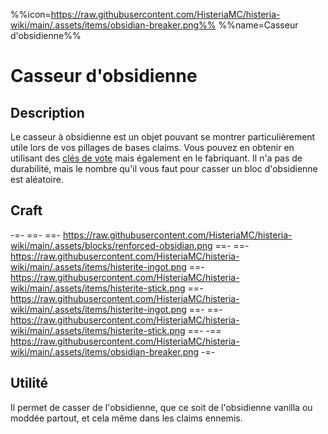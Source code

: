%%icon=https://raw.githubusercontent.com/HisteriaMC/histeria-wiki/main/.assets/items/obsidian-breaker.png%%
%%name=Casseur d'obsidienne%%

# Casseur d'obsidienne

## Description
Le casseur à obsidienne est un objet pouvant se montrer particulièrement utile lors de vos pillages de bases claims. Vous pouvez en obtenir en utilisant des [clés de vote](https://histeria.fr/wiki/objets/vote-key) mais également en le fabriquant. Il n'a pas de durabilité, mais le nombre qu'il vous faut pour casser un bloc d'obsidienne est aléatoire.

## Craft
-=-
 ==- 
 ==- https://raw.githubusercontent.com/HisteriaMC/histeria-wiki/main/.assets/blocks/renforced-obsidian.png
 ==- 
 ==- https://raw.githubusercontent.com/HisteriaMC/histeria-wiki/main/.assets/items/histerite-ingot.png
 ==- https://raw.githubusercontent.com/HisteriaMC/histeria-wiki/main/.assets/items/histerite-stick.png
 ==- https://raw.githubusercontent.com/HisteriaMC/histeria-wiki/main/.assets/items/histerite-ingot.png
 ==- 
 ==- https://raw.githubusercontent.com/HisteriaMC/histeria-wiki/main/.assets/items/histerite-stick.png
 ==- 
 -== https://raw.githubusercontent.com/HisteriaMC/histeria-wiki/main/.assets/items/obsidian-breaker.png
-=-

## Utilité 
Il permet de casser de l'obsidienne, que ce soit de l'obsidienne vanilla ou moddée partout, et cela même dans les claims ennemis. 
